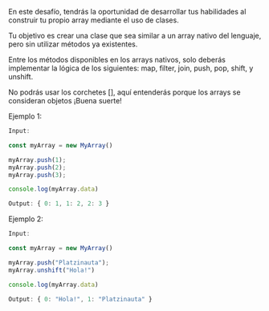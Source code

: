 En este desafío, tendrás la oportunidad de desarrollar tus habilidades al construir tu propio array mediante el uso de clases.

Tu objetivo es crear una clase que sea similar a un array nativo del lenguaje, pero sin utilizar métodos ya existentes.

Entre los métodos disponibles en los arrays nativos, solo deberás implementar la lógica de los siguientes: map, filter, join, push, pop, shift, y unshift.

No podrás usar los corchetes [], aquí entenderás porque los arrays se consideran objetos ¡Buena suerte!

Ejemplo 1:

```js
Input:

const myArray = new MyArray()

myArray.push(1);
myArray.push(2);
myArray.push(3);

console.log(myArray.data)

Output: { 0: 1, 1: 2, 2: 3 }
```

Ejemplo 2:

```js
Input:

const myArray = new MyArray()

myArray.push("Platzinauta");
myArray.unshift("Hola!")

console.log(myArray.data)

Output: { 0: "Hola!", 1: "Platzinauta" }
```
